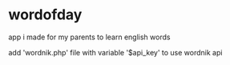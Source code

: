 # wordofday

app i made for my parents to learn english words

add 'wordnik.php' file with variable '$api_key' to use wordnik api
